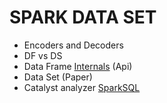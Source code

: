 # SPARK DATA SET

- Encoders and Decoders
- DF vs DS
- Data Frame [Internals]()
    (Api)
- Data Set (Paper)
- Catalyst analyzer [SparkSQL](http://people.csail.mit.edu/matei/papers/2015/sigmod_spark_sql.pdf)